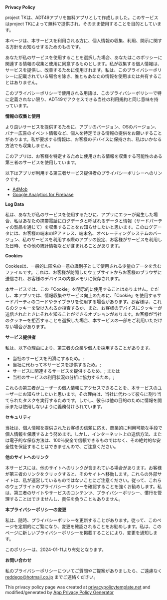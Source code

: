 **Privacy Policy**

project TKは、ADT49アプリを無料アプリとして作成しました。このサービスはproject TKによって無料で提供され、そのまま使用することを目的としています。

本ページは、本サービスを利用される方に、個人情報の収集、利用、開示に関する方針をお知らせするためのものです。

あなたが私のサービスを使用することを選択した場合、あなたはこのポリシーに関連する情報の収集と使用に同意するものとします。私が収集する個人情報は、サービスを提供し、改善するために使用されます。私は、このプライバシーポリシーに記載されている場合を除き、誰ともあなたの情報を使用または共有することはありません。

このプライバシーポリシーで使用される用語は、このプライバシーポリシーで特に定義されない限り、ADT49でアクセスできる当社の利用規約と同じ意味を持っています。

**情報の収集と使用**

より良いサービスを提供するために、アプリのバージョン、OSのバージョン、バナー広告のイベント情報など、個人を特定できる情報の提供をお願いすることがあります。私が要求する情報は、お客様のデバイスに保持され、私はいかなる方法でも収集しません。

このアプリは、お客様を特定するために使用される情報を収集する可能性のある第三者のサービスを使用しています。

以下はアプリが利用する第三者サービス提供者のプライバシーポリシーへのリンクです。

*   [AdMob](https://support.google.com/admob/answer/6128543?hl=en)
*   [Google Analytics for Firebase](https://firebase.google.com/policies/analytics)

**Log Data**

私は、あなたが私のサービスを使用するたびに、アプリにエラーが発生した場合、私はあなたの携帯電話にログデータと呼ばれるデータと情報（サードパーティの製品を通じて）を収集することをお知らせしたいと思います。このログデータには、お客様の端末のIPアドレス、端末名、オペレーティングシステムのバージョン、私のサービスを利用する際のアプリの設定、お客様がサービスを利用した日時、その他の統計情報などが含まれることがあります。

**Cookies**

Cookiesは、一般的に匿名の一意の識別子として使用される少量のデータを含むファイルです。これは、お客様が訪問したウェブサイトからお客様のブラウザに送信され、お客様のデバイスの内部メモリに保存されます。

本サービスでは、この「Cookie」を明示的に使用することはありません。ただし、本アプリでは、情報収集やサービス向上のために、「Cookie」を使用するサードパーティのコードやライブラリを使用する場合があります。お客様は、これらのクッキーを受け入れるか拒否するか、また、お客様のデバイスにクッキーが送信されたときにそれを知ることができるオプションがあります。お客様が当社のクッキーを拒否することを選択した場合、本サービスの一部をご利用いただけない場合があります。

**サービス提供者**

私は、以下の理由により、第三者の企業や個人を採用することがあります。

*   当社のサービスを円滑にするため。;
*   当社に代わって本サービスを提供するため。;
*   サービスに関連するサービスを提供するため、; または
*   当社のサービスの利用状況の分析に協力するため。;

これらの第三者がユーザーの個人情報にアクセスできることを、本サービスのユーザーにお知らせしたいと思います。その理由は、当社に代わって彼らに割り当てられたタスクを実行するためです。しかし、彼らは他の目的のために情報を開示または使用しないように義務付けられています。

**セキュリティ**

当社は、個人情報を提供されたお客様の信頼に応え、商業的に利用可能な手段で個人情報を保護するよう努めます。しかし、インターネット上の送信方法、または電子的な保存方法は、100％安全で信頼できるものではなく、その絶対的な安全性を保証することはできませんので、ご注意ください。

**他のサイトへのリンク**

本サービスには、他のサイトへのリンクが含まれている場合があります。お客様が第三者のリンクをクリックすると、そのサイトへ移動します。これらの外部サイトは、私が運営しているものではないことにご注意ください。従って、これらのウェブサイトのプライバシーポリシーを確認することを強くお勧めします。私は、第三者のサイトやサービスのコンテンツ、プライバシーポリシー、慣行を管理することはできませんし、責任を負うこともありません。

**本プライバシーポリシーの変更**

私は、随時、プライバシーポリシーを更新することがあります。従って、このページを定期的にご覧になり、変更を確認されることをお勧めします。私は、このページに新しいプライバシーポリシーを掲載することにより、変更を通知します。

このポリシーは、2024-01-11より有効となります。

**お問い合わせ**

私のプライバシーポリシーについてご質問やご提案がありましたら、ご遠慮なく reddego@hotmail.co.jp までご連絡ください。

This privacy policy page was created at [privacypolicytemplate.net](https://privacypolicytemplate.net) and modified/generated by [App Privacy Policy Generator](https://app-privacy-policy-generator.nisrulz.com/)

